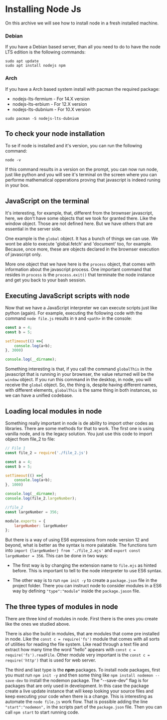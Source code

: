 # Installing Node Js
On this archive we will see how to install node in a fresh installed machine.

### Debian
If you have a Debian based server, than all you need to do to have the node LTS edition is the following commands:

```shell
sudo apt update
sudo apt install nodejs npm
```

### Arch 
If you have a Arch based system install with pacman the required package:

- nodejs-lts-fermium - For 14.X version
- nodejs-lts-erbium - For 12.X version
- nodejs-lts-dubnium - For 10.X version

```
sudo pacman -S nodejs-lts-dubnium
```

## To check your node installation
To se if node is installed and it's version, you can run the following command:

```
node -v
```
If this command results in a version on the prompt, you can now run node, just like python and you will see it's terminal on the screen where you can performe mathematical opperations proving that javascript is indeed runing in your box.

## JavaScript on the terminal
It's interesting, for example, that, different from the brownser javascript, here, we don't have some objects that we took for granted there. Like the window object. Those are not defined here. But we have others that are essential in the server side. 

One example is the `global` object. It has a bunch of things we can use. We wont be able to execute 'global.fetch' and 'document' too, for example. Because, once more, these are objects declared in the brownser execution of javascript only.

More one object that we have here is the `process` object, that comes with information about the javascript process. One important command that resides in `process` is the `process.exit()` that terminate the node instance and get you back to your bash session.

## Executing JavaScript scripts with node
Now that we have a JavaScript interpreter we can execute scripts just like python (again). For example, executing the following code with the command `node file.js` results in `9` and `<path>` in the console:

```javascript
const a = 4;
const b = 5;

setTimeout(() =>{
	console.log(a+b);
}, 3000)

console.log(__dirname);
```

Something interesting is that, if you call the command `globalThis` in the javascript that is running in your brownser, the value returned will be the `window` object. If you run this command in the desktop, in node, you will receive the `global` object. So, the thing is, despite having different names, with different elements, `globalThis` is the same thing in both instances, so we can have a unified codebase.

## Loading local modules in node
Something really important in node is de ability to import other codes as libraries. There are some methods for that to work. The first one is using vanilla node, and is the legacy solution. You just use this code to import object from file_2 to file:

```javascript
// File 1
const file_2 = require('./file_2.js')

const a = 4;
const b = 5;

setTimeout(() =>{
	console.log(a+b);
}, 1000)

console.log(__dirname);
console.log(file_2.largeNumber);
```

```javascript
//file_2
const largeNumber = 356;

module.exports = {
	largeNumber: largeNumber
};
```

But there is a way of using ES6 expressions from node version 12 and beyond, what is better as the syntax is more palatable. The functions turn into `import {largeNumber} from './file_2.mjs'` and `export const largeNumber = 356`. This can be done in two ways:
- The first way is by changing the extension name to `file.mjs` as hinted before. This is important to tell to the node interpreter to use ES6 syntax.

- The other way is to run `npm init -y` to create a `package.json` file in the project folder. There you can instruct node to consider modules in a ES6 way by defining `"type":"module"` inside the `package.jason` file.

## The three types of modules in node
There are three kind of modules in node. First there is the ones you create like the ones we studied above. 

There is also the build in modules, that are modules that come pre installed in node. Like the `const c = require('fs')` module that comes with all sorts of utilities for reading the file system. Like read through a text file and extract how many time the word "hello" appears with `const c = require('fs').readFile`. Other module very important is the `const c = require('http')` that is used for web server.

The third and last type is the **npm** packages. To install node packages, first you must run `npm init -y` and then some thing like `npm install nodemon --save-dev` to install the nodemon package. The "--save-dev" flag is for packages that are only used in development. In this case the package create a live update instance that will keep looking your source files and keep executing your code when there is a change. This is interesting as automate the `node file.js` work flow. That is possible adding the line `"start":"nodemon",` in the scripts part of the `package.json` file. Then you can call `npm start` to start running code.

